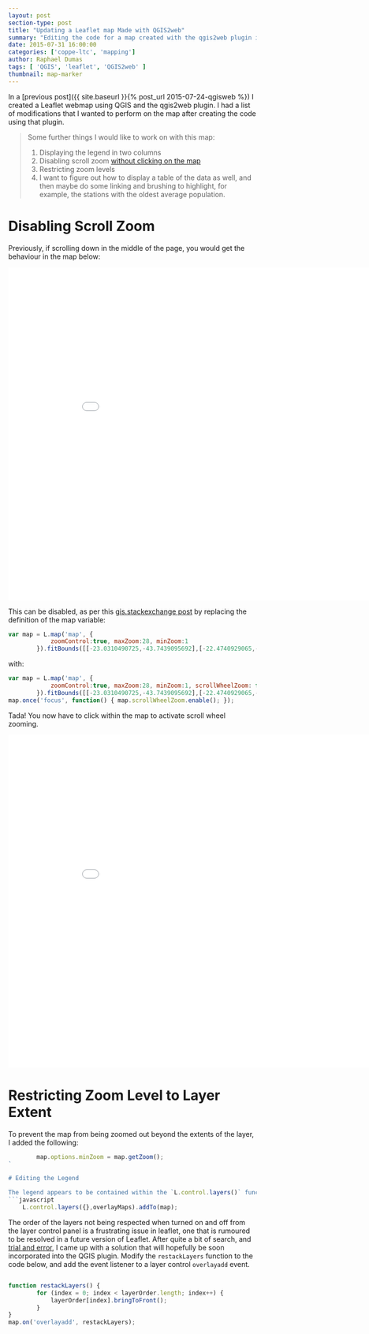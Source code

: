 ```yaml
---
layout: post
section-type: post
title: "Updating a Leaflet map Made with QGIS2web"
summary: "Editing the code for a map created with the qgis2web plugin in order to improve the visuals."
date: 2015-07-31 16:00:00
categories: ['coppe-ltc', 'mapping']
author: Raphael Dumas
tags: [ 'QGIS', 'leaflet', 'QGIS2web' ]
thumbnail: map-marker  
---
```


In a [previous post]({{ site.baseurl }}{% post_url 2015-07-24-qgisweb %}) I created a Leaflet webmap using QGIS and the qgis2web plugin. I had a list of modifications that I wanted to perform on the map after creating the code using that plugin. 

 
> Some further things I would like to work on with this map:  
> 1. Displaying the legend in two columns  
> 2. Disabling scroll zoom [without clicking on the map](http://gis.stackexchange.com/questions/111887/leaflet-mouse-wheel-zoom-only-after-click-on-map)  
> 3. Restricting zoom levels  
> 4. I want to figure out how to display a table of the data as well, and then maybe do some linking and brushing to highlight, for example, the stations with the oldest average population.  

# Disabling Scroll Zoom 

Previously, if scrolling down in the middle of the page, you would get the behaviour in the map below:

<div class = "leaflet-map">
    <iframe src="{{ site.baseurl }}/maps/transit_working_age/index.html" height="675" width="900" frameborder="0" allowfullscreen>&nbsp; </iframe>
</div>

This can be disabled, as per this [gis.stackexchange post](http://gis.stackexchange.com/questions/111887/leaflet-mouse-wheel-zoom-only-after-click-on-map) by replacing the definition of the map variable:

```javascript
var map = L.map('map', {
            zoomControl:true, maxZoom:28, minZoom:1
        }).fitBounds([[-23.0310490725,-43.7439095692],[-22.4740929065,-42.9533150116]]);
```

with:  
```javascript
var map = L.map('map', {
            zoomControl:true, maxZoom:28, minZoom:1, scrollWheelZoom: false
        }).fitBounds([[-23.0310490725,-43.7439095692],[-22.4740929065,-42.9533150116]]);
map.once('focus', function() { map.scrollWheelZoom.enable(); });
```

Tada! You now have to click within the map to activate scroll wheel zooming.  

<div class = "leaflet-map">
    <iframe src="{{ site.baseurl }}/maps/transit_working_age/index2.html" height="675" width="900" frameborder="0" allowfullscreen>&nbsp; </iframe>
</div>

# Restricting Zoom Level to Layer Extent

To prevent the map from being zoomed out beyond the extents of the layer, I added the following:
```javascript
        map.options.minZoom = map.getZoom();
`

# Editing the Legend

The legend appears to be contained within the `L.control.layers()` function. In order to remove the basemaps radio button, I passed it an empty variable:
```javascript
    L.control.layers({},overlayMaps).addTo(map);
```  

The order of the layers not being respected when turned on and off from the layer control panel is a frustrating issue in leaflet, one that is rumoured to be resolved in a future version of Leaflet. After quite a bit of search, and [trial and error](https://github.com/tomchadwin/qgis2web/issues/96), I came up with a solution that will hopefully be soon incorporated into the QGIS plugin. Modify the `restackLayers` function to the code below, and add the event listener to a layer control `overlayadd` event.
```javascript

function restackLayers() {
        for (index = 0; index < layerOrder.length; index++) {
            layerOrder[index].bringToFront();
        }
}
map.on('overlayadd', restackLayers);

```


